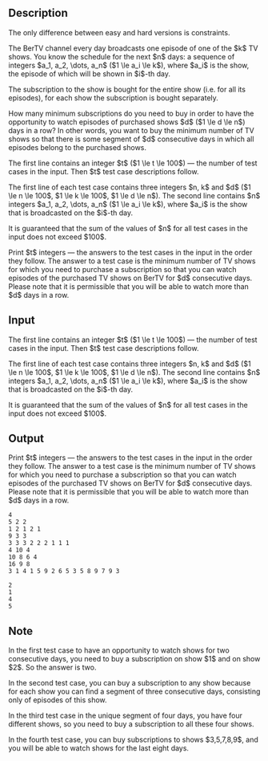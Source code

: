 ## Description

<div><p><span class="tex-font-style-bf">The only difference between easy and hard versions is constraints.</span></p><p>The BerTV channel every day broadcasts one episode of one of the $k$ TV shows. You know the schedule for the next $n$ days: a sequence of integers $a_1, a_2, \dots, a_n$ ($1 \le a_i \le k$), where $a_i$ is the show, the episode of which will be shown in $i$-th day.</p><p>The subscription to the show is bought for the entire show (i.e. for all its episodes), for each show the subscription is bought separately.</p><p>How many minimum subscriptions do you need to buy in order to have the opportunity to watch episodes of purchased shows $d$ ($1 \le d \le n$) days in a row? In other words, you want to buy the minimum number of TV shows so that there is some segment of $d$ consecutive days in which all episodes belong to the purchased shows.</p></div><div class="input-specification"><p>The first line contains an integer $t$ ($1 \le t \le 100$) — the number of test cases in the input. Then $t$ test case descriptions follow.</p><p>The first line of each test case contains three integers $n, k$ and $d$ ($1 \le n \le 100$, $1 \le k \le 100$, $1 \le d \le n$). The second line contains $n$ integers $a_1, a_2, \dots, a_n$ ($1 \le a_i \le k$), where $a_i$ is the show that is broadcasted on the $i$-th day.</p><p>It is guaranteed that the sum of the values ​​of $n$ for all test cases in the input does not exceed $100$.</p></div><div class="output-specification"><p>Print $t$ integers — the answers to the test cases in the input in the order they follow. The answer to a test case is the minimum number of TV shows for which you need to purchase a subscription so that you can watch episodes of the purchased TV shows on BerTV for $d$ consecutive days. Please note that it is permissible that you will be able to watch more than $d$ days in a row.</p></div>

## Input

<p>The first line contains an integer $t$ ($1 \le t \le 100$) — the number of test cases in the input. Then $t$ test case descriptions follow.</p><p>The first line of each test case contains three integers $n, k$ and $d$ ($1 \le n \le 100$, $1 \le k \le 100$, $1 \le d \le n$). The second line contains $n$ integers $a_1, a_2, \dots, a_n$ ($1 \le a_i \le k$), where $a_i$ is the show that is broadcasted on the $i$-th day.</p><p>It is guaranteed that the sum of the values ​​of $n$ for all test cases in the input does not exceed $100$.</p>

## Output

<p>Print $t$ integers — the answers to the test cases in the input in the order they follow. The answer to a test case is the minimum number of TV shows for which you need to purchase a subscription so that you can watch episodes of the purchased TV shows on BerTV for $d$ consecutive days. Please note that it is permissible that you will be able to watch more than $d$ days in a row.</p>





```input1
4
5 2 2
1 2 1 2 1
9 3 3
3 3 3 2 2 2 1 1 1
4 10 4
10 8 6 4
16 9 8
3 1 4 1 5 9 2 6 5 3 5 8 9 7 9 3
```




```output1
2
1
4
5
```



## Note

<p>In the first test case to have an opportunity to watch shows for two consecutive days, you need to buy a subscription on show $1$ and on show $2$. So the answer is two.</p><p>In the second test case, you can buy a subscription to any show because for each show you can find a segment of three consecutive days, consisting only of episodes of this show.</p><p>In the third test case in the unique segment of four days, you have four different shows, so you need to buy a subscription to all these four shows.</p><p>In the fourth test case, you can buy subscriptions to shows $3,5,7,8,9$, and you will be able to watch shows for the last eight days.</p>
